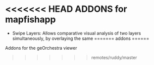 <<<<<<< HEAD
ADDONS for mapfishapp
=====================

* Swipe Layers: Allows comparative visual analysis of two layers simultaneously, by overlaying the same
=======
addons
======

Addons for the geOrchestra viewer
>>>>>>> remotes/ruddy/master
